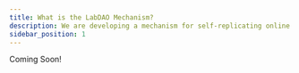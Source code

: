 ```yaml
---
title: What is the LabDAO Mechanism?
description: We are developing a mechanism for self-replicating online scientific organisations.
sidebar_position: 1
---
```


Coming Soon!